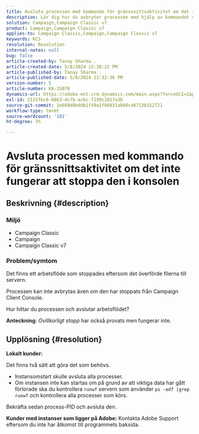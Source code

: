 ```yaml
---
title: Avsluta processen med kommando för gränssnittsaktivitet om det inte fungerar att stoppa den i konsolen
description: Lär dig hur du avbryter processen med hjälp av kommandot shell när det stoppas i konsolen fungerar inte.
solution: Campaign,Campaign Classic v7
product: Campaign,Campaign Classic v7
applies-to: Campaign Classic,Campaign,Campaign Classic v7
keywords: KCS
resolution: Resolution
internal-notes: null
bug: false
article-created-by: Tanay Sharma .
article-created-date: 5/8/2024 12:30:22 PM
article-published-by: Tanay Sharma .
article-published-date: 5/8/2024 12:32:36 PM
version-number: 5
article-number: KA-15078
dynamics-url: https://adobe-ent.crm.dynamics.com/main.aspx?forceUCI=1&pagetype=entityrecord&etn=knowledgearticle&id=6a74b4bb-360d-ef11-9f8a-6045bd026dc7
exl-id: 2115fbc6-68b3-4c7b-acbc-7199c1617a3b
source-git-commit: 1e689d0bddb1f49a1fb6031ab88c46713b322721
workflow-type: tm+mt
source-wordcount: '181'
ht-degree: 3%

---
```


# Avsluta processen med kommando för gränssnittsaktivitet om det inte fungerar att stoppa den i konsolen

## Beskrivning {#description}


### <b>Miljö</b>

- Campaign Classic
- Campaign
- Campaign Classic v7




### <b>Problem/symtom</b>

Det finns ett arbetsflöde som stoppades eftersom det överförde filerna till servern.

Processen kan inte avbrytas även om den har stoppats från Campaign Client Console.

Hur hittar du processen och avslutar arbetsflödet?

<b>Anteckning</b>: *Ovillkorligt stopp* har också provats men fungerar inte.


## Upplösning {#resolution}


<b>Lokalt</b><b> kunder:</b>

Det finns två sätt att göra det som behövs.

- Instansomstart skulle avsluta alla processer.
- Om instansen inte kan startas om på grund av att viktiga data har gått förlorade ska du kontrollera `runwf` servern som använder `ps -edf |grep runwf` och kontrollera alla processer som körs.


Bekräfta sedan process-PID och avsluta den.

<b>Kunder med instanser som ligger på Adobe:</b> Kontakta Adobe Support eftersom du inte har åtkomst till programmets baksida.
